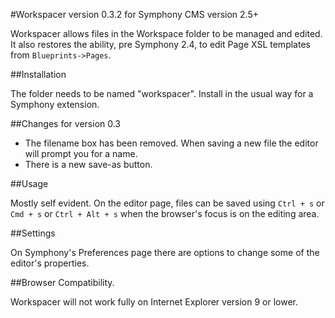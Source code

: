 #Workspacer version 0.3.2 for Symphony CMS version 2.5+

Workspacer allows files in the Workspace folder to be managed and edited. It also restores the ability, pre Symphony 2.4, to edit Page XSL templates from `Blueprints->Pages`.

##Installation

The folder needs to be named "workspacer". Install in the usual way for a Symphony extension.

##Changes for version 0.3

* The filename box has been removed. When saving a new file the editor will prompt you for a name.
* There is a new save-as button.

##Usage

Mostly self evident. On the editor page, files can be saved using `Ctrl + s` or `Cmd + s` or `Ctrl + Alt + s` when the browser's focus is on the editing area.

##Settings

On Symphony's Preferences page there are options to change some of the editor's properties.

##Browser Compatibility.

Workspacer will not work fully on Internet Explorer version 9 or lower.